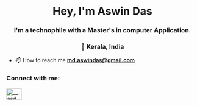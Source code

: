 
<h1 align="center">Hey, I'm Aswin Das</h1>
<h3 align="center">I'm a technophile with a Master's in computer Application.</h3><h3 align="center">📍 Kerala, India</h3>

- 📫 How to reach me **md.aswindas@gmail.com**

<h3 align="left">Connect with me:</h3>
<p align="left">
<a href="https://instagram.com/__.asd_" target="blank"><img align="center" src="https://raw.githubusercontent.com/rahuldkjain/github-profile-readme-generator/master/src/images/icons/Social/instagram.svg" alt="__.asd_" height="30" width="40" /></a>
</p>
